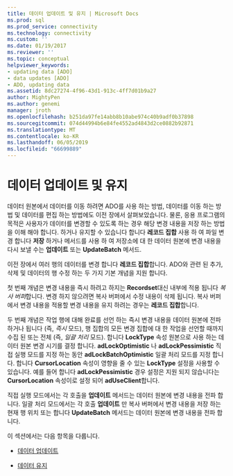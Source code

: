 ```yaml
---
title: 데이터 업데이트 및 유지 | Microsoft Docs
ms.prod: sql
ms.prod_service: connectivity
ms.technology: connectivity
ms.custom: ''
ms.date: 01/19/2017
ms.reviewer: ''
ms.topic: conceptual
helpviewer_keywords:
- updating data [ADO]
- data updates [ADO]
- ADO, updating data
ms.assetid: 8dc27274-4f96-43d1-913c-4ff7d01b9a27
author: MightyPen
ms.author: genemi
manager: jroth
ms.openlocfilehash: b251da97fe14abb8b10abe974c40b9adf0b37898
ms.sourcegitcommit: 074d44994b6e84fe4552ad4843d2ce0882b92871
ms.translationtype: MT
ms.contentlocale: ko-KR
ms.lasthandoff: 06/05/2019
ms.locfileid: "66699889"
---
```

# <a name="updating-and-persisting-data"></a>데이터 업데이트 및 유지
데이터 원본에서 데이터를 이동 하려면 ADO를 사용 하는 방법, 데이터를 이동 하는 방법 및 데이터를 편집 하는 방법에도 이전 장에서 살펴보았습니다. 물론, 응용 프로그램의 목적은 사용자가 데이터를 변경할 수 있도록 하는 경우 해당 변경 내용을 저장 하는 방법을 이해 해야 합니다. 하거나 유지할 수 있습니다 합니다 **레코드 집합** 사용 하 여 파일 변경 합니다 **저장** 하거나 메서드를 사용 하 여 저장소에 대 한 데이터 원본에 변경 내용을 다시 보낼 수는 **업데이트** 또는  **UpdateBatch** 메서드.  
  
 이전 장에서 여러 행의 데이터를 변경 합니다 **레코드 집합**합니다. ADO와 관련 된 추가, 삭제 및 데이터의 행 수정 하는 두 가지 기본 개념을 지원 합니다.  
  
 첫 번째 개념은 변경 내용을 즉시 하려고 하지는 **Recordset**대신 내부에 적용 됩니다 *복사 버퍼*합니다. 변경 하지 않으려면 복사 버퍼에서 수정 내용이 삭제 됩니다. 복사 버퍼에서 변경 내용을 적용할 변경 내용을 유지 하려는 경우는 **레코드 집합**합니다.  
  
 두 번째 개념은 작업 행에 대해 완료를 선언 하는 즉시 변경 내용을 데이터 원본에 전파 하거나 됩니다 (즉, *즉시* 모드), 행 집합의 모든 변경 집합에 대 한 작업을 선언할 때까지 수집 된 또는 전체 (즉, *일괄 처리* 모드). 합니다 **LockType** 속성 원본으로 사용 하는 데이터 원본 변경 시기를 결정 합니다. **adLockOptimistic** 나 **adLockPessimistic** 직접 실행 모드를 지정 하는 동안 **adLockBatchOptimistic** 일괄 처리 모드를 지정 합니다. 합니다 **CursorLocation** 속성이 영향을 줄 수 있는 **LockType** 설정을 사용할 수 있습니다. 예를 들어 합니다 **adLockPessimistic** 경우 설정은 지원 되지 않습니다는 **CursorLocation** 속성이로 설정 되어 **adUseClient**합니다.  
  
 직접 실행 모드에서는 각 호출을 **업데이트** 메서드는 데이터 원본에 변경 내용을 전파 합니다. 일괄 처리 모드에서는 각 호출 **업데이트** 만 복사 버퍼에서 변경 내용을 저장 하는 현재 행 위치 또는 합니다 **UpdateBatch** 메서드는 데이터 원본에 변경 내용을 전파 합니다.  
  
 이 섹션에서는 다음 항목을 다룹니다.  
  
-   [데이터 업데이트](../../../ado/guide/data/updating-data.md)  
  
-   [데이터 유지](../../../ado/guide/data/persisting-data.md)
